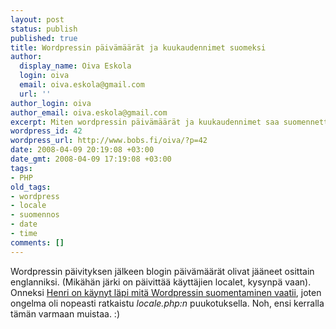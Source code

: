 ```yaml
---
layout: post
status: publish
published: true
title: Wordpressin päivämäärät ja kuukaudennimet suomeksi
author:
  display_name: Oiva Eskola
  login: oiva
  email: oiva.eskola@gmail.com
  url: ''
author_login: oiva
author_email: oiva.eskola@gmail.com
excerpt: Miten wordpressin päivämäärät ja kuukaudennimet saa suomennettua.
wordpress_id: 42
wordpress_url: http://www.bobs.fi/oiva/?p=42
date: 2008-04-09 20:19:08 +03:00
date_gmt: 2008-04-09 17:19:08 +03:00
tags:
- PHP
old_tags:
- wordpress
- locale
- suomennos
- date
- time
comments: []
---
```

<p>Wordpressin päivityksen jälkeen blogin päivämäärät olivat jääneet osittain englanniksi. (Mikähän järki on päivittää käyttäjien localet, kysynpä vaan). Onneksi <a href="http://mnd.fi/?p=20">Henri on käynyt läpi mitä Wordpressin suomentaminen vaatii</a>, joten ongelma oli nopeasti ratkaistu <em>locale.php:n</em> puukotuksella. Noh, ensi kerralla tämän varmaan muistaa. :)</p>
